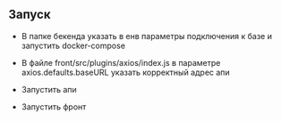 ## Запуск
- В папке бекенда указать в енв параметры подключения к базе и запустить docker-compose
- В файле front/src/plugins/axios/index.js в параметре axios.defaults.baseURL указать корректный адрес апи

- Запустить апи
- Запустить фронт
